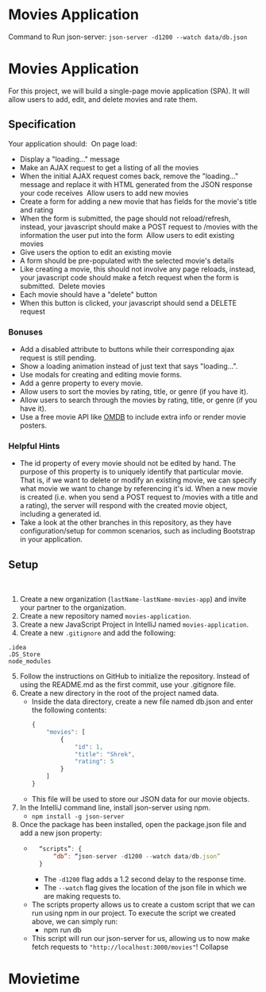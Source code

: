 # Movies Application

Command to Run json-server:
`json-server -d1200 --watch data/db.json`

# Movies Application
For this project, we will build a single-page movie application (SPA). It will allow users to add, edit, and delete movies and rate them.
​
## Specification
Your application should:
​
On page load:
- Display a "loading..." message
- Make an AJAX request to get a listing of all the movies
- When the initial AJAX request comes back, remove the "loading..." message and replace it with HTML generated from the JSON response your code receives
  ​
  Allow users to add new movies
- Create a form for adding a new movie that has fields for the movie's title and rating
- When the form is submitted, the page should not reload/refresh, instead, your javascript should make a POST request to /movies with the information the user put into the form
  ​
  Allow users to edit existing movies
- Give users the option to edit an existing movie
- A form should be pre-populated with the selected movie's details
- Like creating a movie, this should not involve any page reloads, instead, your javascript code should make a fetch request when the form is submitted.
  ​
  Delete movies
- Each movie should have a "delete" button
- When this button is clicked, your javascript should send a DELETE request
  ​
### Bonuses
- Add a disabled attribute to buttons while their corresponding ajax request is still pending.
- Show a loading animation instead of just text that says "loading...".
- Use modals for creating and editing movie forms.
- Add a genre property to every movie.
- Allow users to sort the movies by rating, title, or genre (if you have it).
- Allow users to search through the movies by rating, title, or genre (if you have it).
- Use a free movie API like [OMDB](http://www.omdbapi.com/) to include extra info or render movie posters.
  ​
### Helpful Hints
- The id property of every movie should not be edited by hand. The purpose of this property is to uniquely identify that particular movie. That is, if we want to delete or modify an existing movie, we can specify what movie we want to change by referencing it's id. When a new movie is created (i.e. when you send a POST request to /movies with a title and a rating), the server will respond with the created movie object, including a generated id.
- Take a look at the other branches in this repository, as they have configuration/setup for common scenarios, such as including Bootstrap in your application.
  ​
## Setup
​
1. Create a new organization (`lastName-lastName-movies-app`) and invite your partner to the organization.
2. Create a new repository named `movies-application`.
3. Create a new JavaScript Project in IntelliJ named `movies-application`.
4. Create a new `.gitignore` and add the following:
```
.idea
.DS_Store
node_modules
```
5. Follow the instructions on GitHub to initialize the repository. Instead of using the README.md as the first commit, use your .gitignore file.
6. Create a new directory in the root of the project named data.
    - Inside the data directory, create a new file named db.json and enter the following contents:
      ```js
      {
          "movies": [
              {
                  "id": 1,
                  "title": "Shrek",
                  "rating": 5
              }
          ]
      }
      ```
    - This file will be used to store our JSON data for our movie objects.
7. In the IntelliJ command line, install json-server using npm.
    - `npm install -g json-server`
8. Once the package has been installed, open the package.json file and add a new json property:
    - ```js
		“scripts”: {
			“db”: “json-server -d1200 --watch data/db.json”
		}
	  ```
        - The `-d1200` flag adds a 1.2 second delay to the response time.
        - The `--watch` flag gives the location of the json file in which we are making requests to.
    - The scripts property allows us to create a custom script that we can run using npm in our project. To execute the script we created above, we can simply run:
        - npm run db
    - This script will run our json-server for us, allowing us to now make fetch requests to `"http://localhost:3000/movies"`!
      ​
      Collapse

























# Movietime
